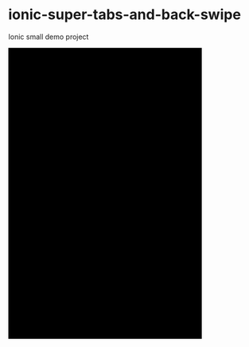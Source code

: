 # ionic-super-tabs-and-back-swipe
Ionic small demo project

![screenshot of sample](https://github.com/berryfinn/itunes-album-angular-prime/blob/master/screenshots/album2.gif)
